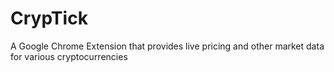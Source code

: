 # CrypTick
A Google Chrome Extension that provides live pricing and other market data for various cryptocurrencies 
